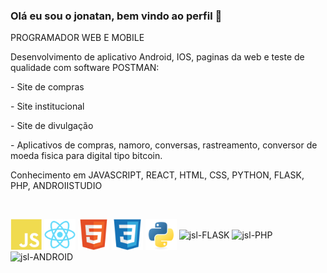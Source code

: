 ### Olá eu sou o jonatan, bem vindo ao perfil 👋
<P>PROGRAMADOR WEB E MOBILE <P> 
Desenvolvimento de aplicativo Android, IOS, paginas da web e teste de qualidade com software POSTMAN:<P>
<P>- Site de compras<P>
<P>- Site institucional<P>
<P>- Site de divulgação<P>
<P>- Aplicativos de compras, namoro, conversas, rastreamento, conversor de moeda fisica para digital tipo bitcoin.<P> 

<P>Conhecimento em JAVASCRIPT, REACT, HTML, CSS, PYTHON, FLASK, PHP, ANDROIISTUDIO<P>

<div style="display: inline_block"><br> <P>
  <img align="center" alt="jsl-Js" height="50" width="50" src="https://raw.githubusercontent.com/devicons/devicon/master/icons/javascript/javascript-plain.svg">
  <img align="center" alt="jsl-React" height="50" width="50" src="https://raw.githubusercontent.com/devicons/devicon/master/icons/react/react-original.svg">
  <img align="center" alt="jsl-HTML" height="50" width="50" src="https://raw.githubusercontent.com/devicons/devicon/master/icons/html5/html5-original.svg">
  <img align="center" alt="jsl-CSS" height="50" width="50" src="https://raw.githubusercontent.com/devicons/devicon/master/icons/css3/css3-original.svg">
  <img align="center" alt="jsl-Python" height="50" width="50" src="https://raw.githubusercontent.com/devicons/devicon/master/icons/python/python-original.svg">
  <img align="center" alt="jsl-FLASK" height="50" width="50" src="https://cdn.jsdelivr.net/gh/devicons/devicon/icons/flask/flask-original-wordmark.svg">
  <img align="center" alt="jsl-PHP" height="50" width="50" src="https://cdn.jsdelivr.net/gh/devicons/devicon/icons/php/php-plain.svg">
  <img align="center" alt="jsl-ANDROID" height="70" width="70" src="https://cdn.jsdelivr.net/gh/devicons/devicon/icons/androidstudio/androidstudio-original-wordmark.svg">



>


  </div>



